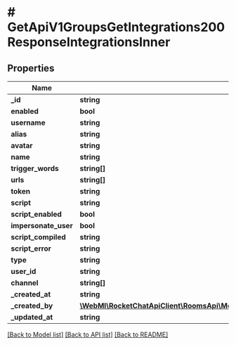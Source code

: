 # # GetApiV1GroupsGetIntegrations200ResponseIntegrationsInner

## Properties

Name | Type | Description | Notes
------------ | ------------- | ------------- | -------------
**_id** | **string** |  | [optional]
**enabled** | **bool** |  | [optional]
**username** | **string** |  | [optional]
**alias** | **string** |  | [optional]
**avatar** | **string** |  | [optional]
**name** | **string** |  | [optional]
**trigger_words** | **string[]** |  | [optional]
**urls** | **string[]** |  | [optional]
**token** | **string** |  | [optional]
**script** | **string** |  | [optional]
**script_enabled** | **bool** |  | [optional]
**impersonate_user** | **bool** |  | [optional]
**script_compiled** | **string** |  | [optional]
**script_error** | **string** |  | [optional]
**type** | **string** |  | [optional]
**user_id** | **string** |  | [optional]
**channel** | **string[]** |  | [optional]
**_created_at** | **string** |  | [optional]
**_created_by** | [**\WebMI\RocketChatApiClient\RoomsApi\Model\GetApiV1ChannelsGetIntegrations200ResponseIntegrationsInnerCreatedBy**](GetApiV1ChannelsGetIntegrations200ResponseIntegrationsInnerCreatedBy.md) |  | [optional]
**_updated_at** | **string** |  | [optional]

[[Back to Model list]](../../README.md#models) [[Back to API list]](../../README.md#endpoints) [[Back to README]](../../README.md)
